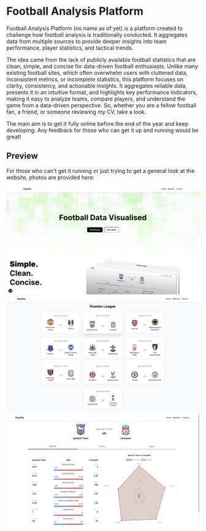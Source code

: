 # Football Analysis Platform
Football Analysis Platform (no name as of yet) is a platform created to challenge how football analysis is traditionally conducted. It aggregates data from multiple sources to provide deeper insights into team performance, player statistics, and tactical trends.

The idea came from the lack of publicly available football statistics that are clean, simple, and concise for data-driven football enthusiasts. Unlike many existing football sites, which often overwhelm users with cluttered data, inconsistent metrics, or incomplete statistics, this platform focuses on clarity, consistency, and actionable insights. It aggregates reliable data, presents it in an intuitive format, and highlights key performance indicators, making it easy to analyze teams, compare players, and understand the game from a data-driven perspective. So, whether you are a fellow football fan, a friend, or someone reviewing my CV, take a look.

The main aim is to get it fully online before the end of the year and keep developing. Any feedback for those who can get it up and running would be great!

## Preview
For those who can't get it running or just trying to get a general look at the website, photos are provided here:

![alt text](frontend/app/components/images/image.png)
![alt text](frontend/app/components/images/Card1.png)
![alt text](frontend/app/components/images/Card2.png)